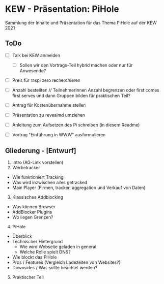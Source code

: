 # KEW - Präsentation: PiHole

Sammlung der Inhalte und Präsentation für das Thema PiHole auf der KEW 2021


## ToDo

* [ ] Talk bei KEW anmelden 
  - [ ] Sollen wir den Vortrags-Teil hybrid machen oder nur für Anwesende?

* [ ] Preis für raspi zero recherchieren
* [ ] Anzahl bestellten // TeilnehmerInnen Anzahl begrenzen oder first comes first serves und dann Gruppen bilden für praktischen Teil?
* [ ] Antrag für Kostenübernahme stellen

* [ ] Präsentation zu revealmd umziehen
* [ ] Anleitung zum Aufsetzen des Pi schreiben (in diesem Readme) 
* [ ] Vortrag "Einführung in WWW" ausformulieren


## Gliederung - [Entwurf]
1. Intro (AG-Link vorstellen)
2. Werbetracker
  * Wie funktioniert Tracking
  * Was wird inzwischen alles getracked
  * Main Player (Firmen, tracker, aggregation und Verkauf von Daten)
3. Klassisches Addblocking
  * Was können Browser
  * AddBlocker Plugins
  * Wo liegen Grenzen?
4. PiHole
  * Überblick
  * Technischer Hintergrund
    - Wie wird Webseite geladen in general
    - Welche Rolle spielt DNS?
  * Wie blockt das PiHole
  * Pros / Features (Vergleich Ladezeiten von Websites?)
  * Downsides / Was sollte beachtet werden? 
5. Praktischer Teil
